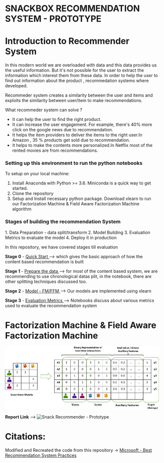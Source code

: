 # SNACKBOX RECOMMENDATION SYSTEM - PROTOTYPE


# Introduction to Recommender System

In this modern world we are overloaded with data and this data provides us the useful information. But it's not possible for the user to extract the information which interest them from these data. In order to help the user to find out information about the product , recommedation systems where developed.

Recommeder system creates a similarity between the user and items and exploits the similarity between user/item to make recommendations.

What recommeder system can solve ?

* It can help the user to find the right product.
* It can increase the user engagement. For example, there's 40% more click on the google news due to recommendation.
* It helps the item providers to deliver the items to the right user.In Amazon , 35 % products get sold due to recommendation.
* It helps to make the contents more personalized.In Netflix most of the rented movies are from recommendations.

<h3> Setting up this environment to run the python notebooks </h3>

To setup on your local machine:
  1. Install Anaconda with Python >= 3.6. Miniconda is a quick way to get started.
  2. Clone the repository
  3. Setup and Install necessary python package. Download xlearn to run our Factorization Machine & Field Aware Factorization Machine algorithm
  
<h3> Stages of building the recommendation System </h3>
  1. Data Preparation - data split/transform
  2. Model Building 
  3. Evaluation Metrics to evaluate the model
  4. Deploy it in production
  
In this repository, we have covered stages till evaluation 

**Stage 0** - <a href = "https://github.com/NancyJemimah/INFO7374_AlgorithmicDigitalMarketingTeam3/tree/master/Assignment%204%20-%20Recommendation%20System/notebooks/00_quick_start"> Quick Start </a> --> which gives the basic approach of how the content based recommendation is built

**Stage 1** - <a href = "https://github.com/NancyJemimah/INFO7374_AlgorithmicDigitalMarketingTeam3/tree/master/Assignment%204%20-%20Recommendation%20System/notebooks/01_prepare_data"> Prepare the data </a> --> for most of the content based system, we are recommending to use chronological datas plit, in the notebook, there are other splitting techniques discussed too.

**Stage 2** - <a href = "https://github.com/NancyJemimah/INFO7374_AlgorithmicDigitalMarketingTeam3/tree/master/Assignment%204%20-%20Recommendation%20System/notebooks/02_model"> Model - FM/FFM </a> --> Our models are implemented using xlearn 

**Stage 3** - <a href = "https://github.com/NancyJemimah/INFO7374_AlgorithmicDigitalMarketingTeam3/tree/master/Assignment%204%20-%20Recommendation%20System/notebooks/03_evaluate"> Evaluation Metrics </a> --> Notebooks discuss about various metrics used to evaluate the recommendation system 

# Factorization Machine & Field Aware Factorization Machine 

![Model](https://github.com/NancyJemimah/INFO7374_AlgorithmicDigitalMarketingTeam3/blob/master/Assignment%204%20-%20Recommendation%20System/images/FFM.png)



**Report Link** --> ![Snack Recommender - Prototype]( https://docs.google.com/document/d/1GVfmgDzT2O5c9bq6bB7PteKUJnCxw4R6JSxcEMjNBrk/edit#)


# Citations: 

Modified and Recreated the code from this repository → <a href = "https://github.com/microsoft/recommenders"> Microsoft - Best Recommendation System Practices </a>
